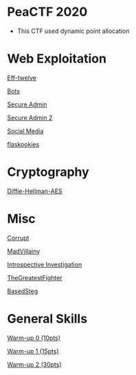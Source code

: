 # PeaCTF 2020

- This CTF used dynamic point allocation

# Web Exploitation

[Eff-twelve](PeaCTF%202020%2029514edc84b44444b4806a6808a3fc68/Eff-twelve%205b95b397468e4c98a5d93665b8fd3408.md)

[Bots](PeaCTF%202020%2029514edc84b44444b4806a6808a3fc68/Bots%20fbe8e05cbae04821931b785116eaf074.md)

[Secure Admin](PeaCTF%202020%2029514edc84b44444b4806a6808a3fc68/Secure%20Admin%20b0dee42673c6471fb8ce60696e3656b5.md)

[Secure Admin 2](PeaCTF%202020%2029514edc84b44444b4806a6808a3fc68/Secure%20Admin%202%20103853b96ccc46e69b7b5efd76ee2e41.md)

[Social Media](PeaCTF%202020%2029514edc84b44444b4806a6808a3fc68/Social%20Media%20018c6e3cbcb54bc99c84f6bd902c28b5.md)

[flaskookies](PeaCTF%202020%2029514edc84b44444b4806a6808a3fc68/flaskookies%20acdddfa97f0e4af5b0ac001d16cae263.md)

# Cryptography

[Diffie-Hellman-AES](PeaCTF%202020%2029514edc84b44444b4806a6808a3fc68/Diffie-Hellman-AES%200285c4972c8643ffb313460870f648ce.md)

# Misc

[Corrupt](PeaCTF%202020%2029514edc84b44444b4806a6808a3fc68/Corrupt%205596a579e0844f109a99aebf38f5ea6c.md)

[MadVillainy](PeaCTF%202020%2029514edc84b44444b4806a6808a3fc68/MadVillainy%202b1c6de85e6444b0a5bbe438da843a1b.md)

[Introspective Investigation](PeaCTF%202020%2029514edc84b44444b4806a6808a3fc68/Introspective%20Investigation%2078b260f621434f3a9b96696856e31528.md)

[TheGreatestFighter](PeaCTF%202020%2029514edc84b44444b4806a6808a3fc68/TheGreatestFighter%205e96235926794cffb46c0f4fbb42b94a.md)

[BasedSteg](PeaCTF%202020%2029514edc84b44444b4806a6808a3fc68/BasedSteg%20e82e9f98085e4aec9294c999a97472e3.md)

# General Skills

[Warm-up 0 (10pts)](PeaCTF%202020%2029514edc84b44444b4806a6808a3fc68/Warm-up%200%20(10pts)%207feefa2e25aa444ba698dc475af663fd.md)

[Warm-up 1 (15pts)](PeaCTF%202020%2029514edc84b44444b4806a6808a3fc68/Warm-up%201%20(15pts)%20fb726c819d544fa8ac59cecf0726abd7.md)

[Warm-up 2 (30pts)](PeaCTF%202020%2029514edc84b44444b4806a6808a3fc68/Warm-up%202%20(30pts)%20b61b240391db46189aacb240afb7b83f.md)